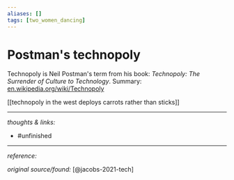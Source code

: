 ```yaml
---
aliases: []
tags: [two_women_dancing]
---
```


# Postman's technopoly

Technopoly is Neil Postman's term from his book: _Technopoly: The Surrender of Culture to Technology_. Summary: [en.wikipedia.org/wiki/Technopoly](https://en.wikipedia.org/wiki/Technopoly)

[[technopoly in the west deploys carrots rather than sticks]]

---

_thoughts & links:_



- #unfinished 

---

_reference:_ 

_original source/found:_ [@jacobs-2021-tech]